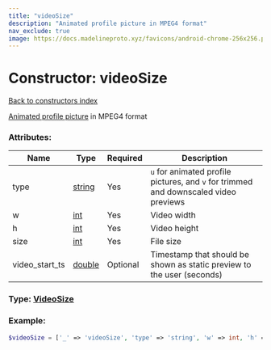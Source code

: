 ```yaml
---
title: "videoSize"
description: "Animated profile picture in MPEG4 format"
nav_exclude: true
image: https://docs.madelineproto.xyz/favicons/android-chrome-256x256.png
---
```

# Constructor: videoSize  
[Back to constructors index](index.md)



[Animated profile picture](https://core.telegram.org/api/files#animated-profile-pictures) in MPEG4 format

### Attributes:

| Name     |    Type       | Required | Description |
|----------|---------------|----------|-------------|
|type|[string](../types/string.md) | Yes|`u` for animated profile pictures, and `v` for trimmed and downscaled video previews|
|w|[int](../types/int.md) | Yes|Video width|
|h|[int](../types/int.md) | Yes|Video height|
|size|[int](../types/int.md) | Yes|File size|
|video\_start\_ts|[double](../types/double.md) | Optional|Timestamp that should be shown as static preview to the user (seconds)|



### Type: [VideoSize](../types/VideoSize.md)


### Example:

```php
$videoSize = ['_' => 'videoSize', 'type' => 'string', 'w' => int, 'h' => int, 'size' => int, 'video_start_ts' => double];
```  
